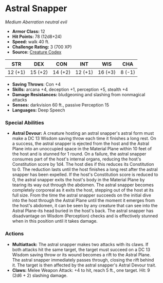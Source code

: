 # Astral Snapper

*Medium* *Aberration* *neutral evil*

- **Armor Class:** 12
- **Hit Points:** 78 (12d8+24)
- **Speed:** walk 40 ft.
- **Challenge Rating:** 3 (700 XP)
- **Source:** [Creature Codex](https://koboldpress.com/kpstore/product/creature-codex-for-5th-edition-dnd/)

| STR | DEX | CON | INT | WIS | CHA |
| --- | --- | --- | --- | --- | --- |
| 12 (+1) | 15 (+2) | 14 (+2) | 12 (+1) | 16 (+3) | 8 (-1) |

- **Saving Throws**: Con +4
- **Skills:** arcana +4, deception +1, perception +5, stealth +4
- **Damage Resistances:** bludgeoning and slashing from nonmagical attacks
- **Senses:** darkvision 60 ft., passive Perception 15
- **Languages:** Deep Speech
### Special Abilities
- **Astral Devour:** A creature hosting an astral snapper's astral form must make a DC 13 Wisdom saving throw each time it finishes a long rest. On a success, the astral snapper is ejected from the host and the Astral Plane into an unoccupied space in the Material Plane within 10 feet of the host and is stunned for 1 round. On a failure, the astral snapper consumes part of the host's internal organs, reducing the host's Constitution score by 1d4. The host dies if this reduces its Constitution to 0. The reduction lasts until the host finishes a long rest after the astral snapper has been expelled. If the host's Constitution score is reduced to 0, the astral snapper exits the host's body in the Material Plane by tearing its way out through the abdomen. The astral snapper becomes completely corporeal as it exits the host, stepping out of the host at its full size.  From the time the astral snapper succeeds on the initial dive into the host through the Astral Plane until the moment it emerges from the host's abdomen, it can be seen by any creature that can see into the Astral Plane-its head buried in the host's back. The astral snapper has disadvantage on Wisdom (Perception) checks and is effectively stunned when in this position until it takes damage.
### Actions
- **Multiattack:** The astral snapper makes two attacks with its claws. If both attacks hit the same target, the target must succeed on a DC 13 Wisdom saving throw or its wound becomes a rift to the Astral Plane. The astral snapper immediately passes through, closing the rift behind it. The target is then affected by the astral snapper's Astral Devour trait.
- **Claws:** Melee Weapon Attack: +4 to hit, reach 5 ft., one target. Hit: 9 (2d6 + 2) slashing damage.
